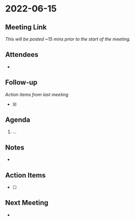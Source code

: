 # 2022-06-15

## Meeting Link

*This will be posted ~15 mins prior to the start of the meeting.*

## Attendees

- 

## Follow-up
*Action items from last meeting*

- [x]

## Agenda

1. ...

## Notes

-

## Action Items

- [ ]

## Next Meeting

-